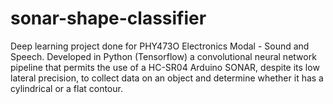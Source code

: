 # sonar-shape-classifier
Deep learning project done for PHY473O Electronics Modal - Sound and Speech. Developed in Python (Tensorflow) a convolutional neural network pipeline that permits the use of a HC-SR04 Arduino SONAR, despite its low lateral precision, to collect data on an object and determine whether it has a cylindrical or a flat contour.
